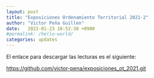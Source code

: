 ```yaml
---
layout: post
title: "Exposiciones Ordenamiento Territorial 2021-2"
author: "Victor Peña Guillen"
date:   2022-01-23 16:52:30 +0900
#permalink: /hello-world/
categories: updates
---
```


El enlace para descargar las lecturas es el siguiente:

<https://github.com/victor-pena/exposiciones_ot_2021.git>
